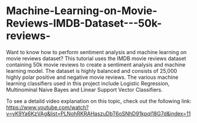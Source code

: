 # Machine-Learning-on-Movie-Reviews-IMDB-Dataset---50k-reviews-
Want to know how to perform sentiment analysis and machine learning on movie reviews dataset? 
This tutorial uses the IMDB movie reviews dataset containing 50k movie reviews to create a sentiment analysis and machine learning model. 
The dataset is highly balanced and consists of 25,000 highly polar positive and negative movie reviews. The various machine learning classifiers 
used in this project include Logistic Regression, Multinominal Naive Bayes and Linear Support Vector Classifiers. 

To see a detaild video explanation on this topic, check out the following link:
https://www.youtube.com/watch?v=yK9Ya6KzVAg&list=PLNohRKRAHaszuDbT6oSNhD91kpqI18G7d&index=11
